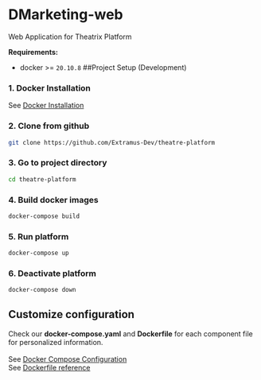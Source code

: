 # DMarketing-web
Web Application for Theatrix Platform

**Requirements:**
- docker >= `20.10.8`
##Project Setup (Development)
### 1. Docker Installation
See [Docker Installation](https://docs.docker.com/engine/install/ubuntu/)
### 2. Clone from github
```bash
git clone https://github.com/Extramus-Dev/theatre-platform
```
### 3. Go to project directory
```bash
cd theatre-platform
```
### 4. Build docker images
```bash
docker-compose build
```
### 5. Run platform
```bash
docker-compose up
```
### 6. Deactivate platform
```bash
docker-compose down
```
## Customize configuration
Check our **docker-compose.yaml** and **Dockerfile** for each component file for personalized information. <br><br>
See [Docker Compose Configuration](https://docs.docker.com/compose/compose-file/) <br> 
See [Dockerfile reference](https://docs.docker.com/engine/reference/builder/)
